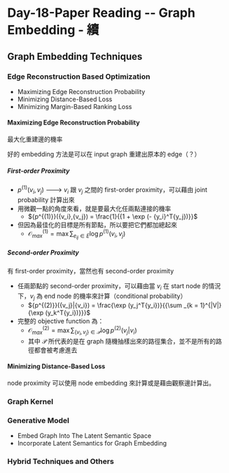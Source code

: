 # Day-18-Paper Reading -- Graph Embedding - 續

## Graph Embedding Techniques

### Edge Reconstruction Based Optimization
- Maximizing Edge Reconstruction Probability
- Minimizing Distance-Based Loss
- Minimizing Margin-Based Ranking Loss

#### Maximizing Edge Reconstruction Probability
最大化重建邊的機率

好的 embedding 方法是可以在 input graph 重建出原本的 edge（？）
##### First-order Proximity
- ${p^{(1)}}({v_i},{v_j})$ ---> $v_{i}$ 跟 $v_{j}$ 之間的 first-order proximity，可以藉由 joint probability 計算出來
- 用微觀一點的角度來看，就是要最大化任兩點連接的機率
  - ${p^{(1)}}({v_i},{v_j}) = \frac{1}{{1 + \exp (- {y_i}^T{y_j})}}$ 
- 但因為最佳化的目標是所有節點，所以要把它們都加總起來
  - $\mathcal{O}_{max}^{(1)} = \mathop {\max} \sum _{{e_{ij}} \in E} {\log {p^{(1)}}({v_i},{v_j})}$

##### Second-order Proximity
有 first-order proximity，當然也有 second-order proximity
- 任兩節點的 second-order proximity，可以藉由當 $v_{i}$ 在 start node 的情況下，$v_{j}$ 為 end node 的機率來計算（conditional probability）
  - ${p^{(2)}}({v_j}|{v_i}) = \frac{\exp (y_j^T{y_i})}{{\sum _{k = 1}^{|V|} {\exp (y_k^T{y_i})}}}$
- 完整的 objective function 為：
  - $\mathcal{O}_{max}^{(2)} = \mathop {\max} \sum _{{\lbrace v_i, v_j\rbrace} \in \mathcal{P}} {\log {p^{(2)}}({v_j}|{v_i})}$
  - 其中 $\mathcal{P}$ 所代表的是在 graph 隨機抽樣出來的路徑集合，並不是所有的路徑都會被考慮進去

#### Minimizing Distance-Based Loss

node proximity 可以使用 node embedding 來計算或是藉由觀察邊計算出。





### Graph Kernel

### Generative Model
- Embed Graph Into The Latent Semantic Space
- Incorporate Latent Semantics for Graph Embedding

### Hybrid Techniques and Others